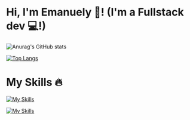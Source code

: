 <h1>Hi, I'm Emanuely 🥰! (I'm a Fullstack dev 💻!)</h1>

![Anurag's GitHub stats](https://github-readme-stats.vercel.app/api?username=EmanuelyTauany&theme=radical&show_icons=true)

[![Top Langs](https://github-readme-stats.vercel.app/api/top-langs/?username=EmanuelyTauany&theme=radical&layout=donut-vertical)](https://github.com/anuraghazra/github-readme-stats)

<h1>My Skills 🔥</h1>

[![My Skills](https://skills.thijs.gg/icons?i=js,html,css,c,python,java,dart)](https://skills.thijs.gg)

[![My Skills](https://skillicons.dev/icons?i=react,nodejs,flutter,mysql,bootstrap,powershell,sqlite&perline=8)](https://skillicons.dev)

